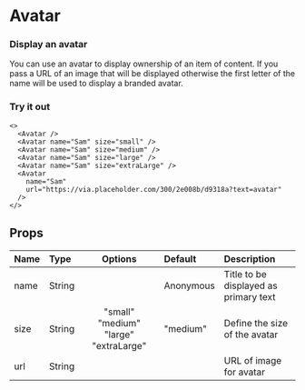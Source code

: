 # Avatar

### Display an avatar

You can use an avatar to display ownership of an item of content. If you pass a URL of an image that will be displayed otherwise the first letter of the name will be used to display a branded avatar.

### Try it out

```.tsx
<>
  <Avatar />
  <Avatar name="Sam" size="small" />
  <Avatar name="Sam" size="medium" />
  <Avatar name="Sam" size="large" />
  <Avatar name="Sam" size="extraLarge" />
  <Avatar
    name="Sam"
    url="https://via.placeholder.com/300/2e008b/d9318a?text=avatar"
  />
</>
```

## Props

| Name | Type   |                Options                | Default   | Description                           |
| :--- | :----- | :-----------------------------------: | :-------- | :------------------------------------ |
| name | String |                                       | Anonymous | Title to be displayed as primary text |
| size | String | "small" "medium" "large" "extraLarge" | "medium"  | Define the size of the avatar         |
| url  | String |                                       |           | URL of image for avatar               |

